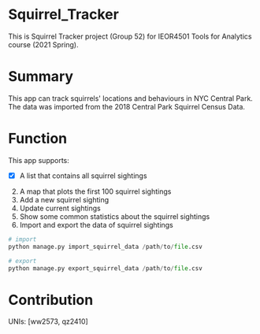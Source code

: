 # Squirrel_Tracker
This is Squirrel Tracker project (Group 52) for IEOR4501 Tools for Analytics course (2021 Spring).

# Summary
This app can track squirrels' locations and behaviours in NYC Central Park. The data was imported from the 2018 Central Park Squirrel Census Data.

# Function
This app supports:
- [x] A list that contains all squirrel sightings
2. A map that plots the first 100 squirrel sightings
3. Add a new squirrel sighting
4. Update current sightings
5. Show some common statistics about the squirrel sightings
6. Import and export the data of squirrel sightings
```python
# import
python manage.py import_squirrel_data /path/to/file.csv

# export
python manage.py export_squirrel_data /path/to/file.csv
```

# Contribution
UNIs: [ww2573, qz2410]
